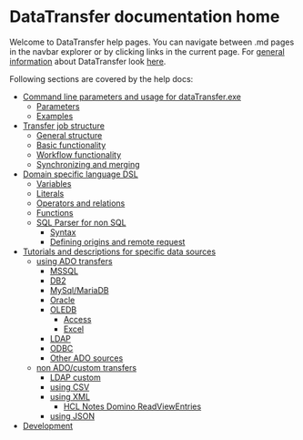 # DataTransfer documentation home

Welcome to DataTransfer help pages.
You can navigate between .md pages in the navbar explorer or by clicking links in the current page.
For [general information](../../) about DataTransfer look [here](../../).

Following sections are covered by the help docs:
- [Command line parameters and usage for dataTransfer.exe](datatransfer.exe.md)
	- [Parameters](datatransfer.exe.md#parameters)
	- [Examples](datatransfer.exe.md#examples)
- [Transfer job structure](TransferJob.md)
	- [General structure](TransferJob.md#general-structure)
	- [Basic functionality](TransferJob.md#basic-functionality)
	- [Workflow functionality](TransferJob.md#workflow-functionality)
	- [Synchronizing and merging](TransferJob.md#synchronizing-and-merging)
- [Domain specific language DSL](DSL.md)
	- [Variables](DSL.md#variables)
	- [Literals](DSL.md#literals)
	- [Operators and relations](DSL.md#operators-and-relations)
	- [Functions](DSL.md#functions)
	- [SQL Parser for non SQL](DSL.md#sql-parser-for-non-sql)
		- [Syntax](DSL.md#syntax)
		- [Defining origins and remote request](DSL.md#defining-origins-and-remote-request)
- [Tutorials and descriptions for specific data sources](DataSourceHelpTutorials.md)
	- [using ADO transfers](DataSourceHelpTutorials.md#using-ado-transfers)
		- [MSSQL](DataSourceHelpTutorials.md#mssql)
		- [DB2](DataSourceHelpTutorials.md#db2)
		- [MySql/MariaDB](DataSourceHelpTutorials.md#mysql/mariadb)
		- [Oracle](DataSourceHelpTutorials.md#oracle)
		- [OLEDB](DataSourceHelpTutorials.md#oledb)
			- [Access](DataSourceHelpTutorials.md#access)
			- [Excel](DataSourceHelpTutorials.md#excel)
		- [LDAP](DataSourceHelpTutorials.md#ldap)
		- [ODBC](DataSourceHelpTutorials.md#odbc)
		- [Other ADO sources](DataSourceHelpTutorials.md#other-ado-sources)
	- [non ADO/custom transfers](DataSourceHelpTutorials.md#non-ado/custom-transfer)
		- [LDAP custom](DataSourceHelpTutorials.md#ldap-custom)
		- [using CSV](DataSourceHelpTutorials.md#csv)
		- [using XML](DataSourceHelpTutorials.md#xml)
			- [HCL Notes Domino ReadViewEntries](DataSourceHelpTutorials.md#hcl-notes-domino-readviewentries)
		- [using JSON](DataSourceHelpTutorials.md#json)
- [Development]()
